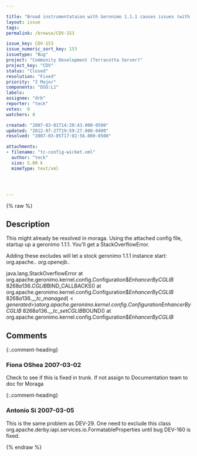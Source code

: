 ```yaml
---

title: "Broad instrumentataion with Geronimo 1.1.1 causes issues (with 2.2.1 stable 2 at least)"
layout: issue
tags: 
permalink: /browse/CDV-153

issue_key: CDV-153
issue_numeric_sort_key: 153
issuetype: "Bug"
project: "Community Development (Terracotta Server)"
project_key: "CDV"
status: "Closed"
resolution: "Fixed"
priority: "2 Major"
components: "DSO:L1"
labels: 
assignee: "drb"
reporter: "teck"
votes:  0
watchers: 0

created: "2007-03-01T14:20:43.000-0500"
updated: "2012-07-27T19:59:27.000-0400"
resolved: "2007-03-05T17:02:56.000-0500"

attachments:
- filename: "tc-config-wicket.xml"
  author: "teck"
  size: 5.00 k
  mimeType: text/xml




---
```


{% raw %}

## Description

<div markdown="1" class="description">

This might already be resolved in moraga. Using the attached config file, startup up a geronimo 1.1.1. You'll get a StackOverflowError. 

Adding these excludes will let a stock geronimo 1.1.1 instance start:
         <exclude>org.apache..*</exclude>
         <exclude>org.openejb..*</exclude>

java.lang.StackOverflowError
	at org.apache.geronimo.kernel.config.Configuration$$EnhancerByCGLIB$ 
$8268a136.CGLIB$BIND\_CALLBACKS(<generated>)
	at org.apache.geronimo.kernel.config.Configuration$$EnhancerByCGLIB$ 
$8268a136.\_\_tc\_managed(<generated>)
	at org.apache.geronimo.kernel.config.Configuration$$EnhancerByCGLIB$ 
$8268a136.\_\_tc\_setCGLIB$BOUND(<generated>)
	at org.apache.geronimo.kernel.config.Configuration$$EnhancerByCGLIB$ 

</div>

## Comments


{:.comment-heading}
### **Fiona OShea** <span class="date">2007-03-02</span>

<div markdown="1" class="comment">

Check to see if this is fixed in trunk. If not assign to Documentation team to doc for Moraga

</div>


{:.comment-heading}
### **Antonio Si** <span class="date">2007-03-05</span>

<div markdown="1" class="comment">

This is the same problem as DEV-29. One need to exclude this class
<exclude>org.apache.derby.iapi.services.io.FormatableProperties</exclude>
until bug DEV-160 is fixed.

</div>



{% endraw %}
